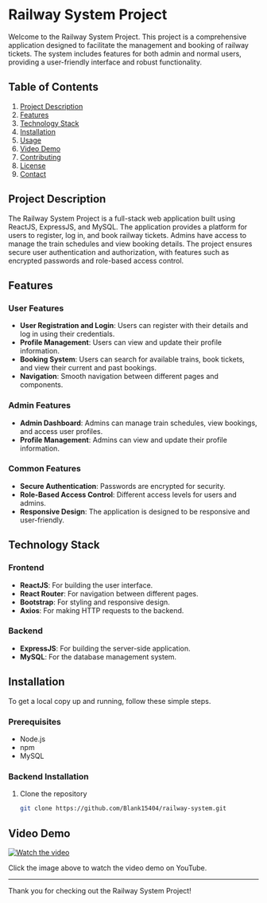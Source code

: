 # Railway System Project

Welcome to the Railway System Project. This project is a comprehensive application designed to facilitate the management and booking of railway tickets. The system includes features for both admin and normal users, providing a user-friendly interface and robust functionality.

## Table of Contents

1. [Project Description](#project-description)
2. [Features](#features)
3. [Technology Stack](#technology-stack)
4. [Installation](#installation)
5. [Usage](#usage)
6. [Video Demo](#video-demo)
7. [Contributing](#contributing)
8. [License](#license)
9. [Contact](#contact)

## Project Description

The Railway System Project is a full-stack web application built using ReactJS, ExpressJS, and MySQL. The application provides a platform for users to register, log in, and book railway tickets. Admins have access to manage the train schedules and view booking details. The project ensures secure user authentication and authorization, with features such as encrypted passwords and role-based access control.

## Features

### User Features
- **User Registration and Login**: Users can register with their details and log in using their credentials.
- **Profile Management**: Users can view and update their profile information.
- **Booking System**: Users can search for available trains, book tickets, and view their current and past bookings.
- **Navigation**: Smooth navigation between different pages and components.

### Admin Features
- **Admin Dashboard**: Admins can manage train schedules, view bookings, and access user profiles.
- **Profile Management**: Admins can view and update their profile information.

### Common Features
- **Secure Authentication**: Passwords are encrypted for security.
- **Role-Based Access Control**: Different access levels for users and admins.
- **Responsive Design**: The application is designed to be responsive and user-friendly.

## Technology Stack

### Frontend
- **ReactJS**: For building the user interface.
- **React Router**: For navigation between different pages.
- **Bootstrap**: For styling and responsive design.
- **Axios**: For making HTTP requests to the backend.

### Backend
- **ExpressJS**: For building the server-side application.
- **MySQL**: For the database management system.

## Installation

To get a local copy up and running, follow these simple steps.

### Prerequisites
- Node.js
- npm
- MySQL

### Backend Installation
1. Clone the repository
   ```sh
   git clone https://github.com/Blank15404/railway-system.git


## Video Demo

[![Watch the video](https://img.youtube.com/vi/YOUR_VIDEO_ID/maxresdefault.jpg)](https://www.youtube.com/watch?v=YOUR_VIDEO_ID)

Click the image above to watch the video demo on YouTube.

---

Thank you for checking out the Railway System Project!

